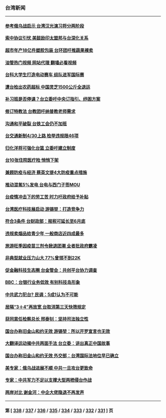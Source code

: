 ### 台湾新闻
---
#### [参考俄乌战启示 台湾汉光演习将分两阶段](../../pages/ncid1349361/n13721159.md?04270445) 
#### [索中协议引忧 美鼓励印太盟邦与台深化关系](../../pages/ncid1349361/n13721001.md?04270445) 
#### [超市年产18亿件塑胶包装 台环团吁推蔬果裸卖](../../pages/ncid1349361/n13721116.md?04270445) 
#### [油管热门视频 网站代理 翻墙必看视频](http://209.222.30.114:81/youtube.html?04270445)
#### [台科大学生打造电动赛车 组队进军国际赛](../../pages/ncid1349361/n13721120.md?04270445) 
#### [遭台检出农药超标 中国灵芝1500公斤全退运](../../pages/ncid1349361/n13721076.md?04270445) 
#### [补习班是否停课？台立委吁中央订指引、纾困方案](../../pages/ncid1349361/n13721074.md?04270445) 
#### [修订特教法 台教团吁纳普教老师需求](../../pages/ncid1349361/n13721102.md?04270445) 
#### [沟通和平破裂 台铁工会仍不加班](../../pages/ncid1349361/n13721101.md?04270445) 
#### [台交通新制4/30上路 检举违规限46项](../../pages/ncid1349361/n13721099.md?04270445) 
#### [归化洋将可强化台篮 立委吁建立制度](../../pages/ncid1349361/n13721094.md?04270445) 
#### [台10张住院医疗险 悄悄下架](../../pages/ncid1349361/n13721052.md?04270445) 
#### [兼顾防疫与经济 蔡英文提4大防疫重点措施](../../pages/ncid1349361/n13721053.md?04270445) 
#### [推动混氢5%发电 台电与西门子签MOU](../../pages/ncid1349361/n13721055.md?04270445) 
#### [台疫情冲击下的劳工苦 时力吁政府给予补贴](../../pages/ncid1349361/n13721049.md?04270445) 
#### [台湾医疗科技展启动 游锡堃：打造竞争力](../../pages/ncid1349361/n13721060.md?04270445) 
#### [符合3条件 台财政部：报税可延长至6月底](../../pages/ncid1349361/n13721020.md?04270445) 
#### [违规卖烟品给青少年 一般商店近四成最多](../../pages/ncid1349361/n13721078.md?04270445) 
#### [旅游旺季因疫苗三剂令掀退团潮 业者批政府霸凌](../../pages/ncid1349361/n13721072.md?04270445) 
#### [非典型就业压力山大 77%曾领不到22K](../../pages/ncid1349361/n13721065.md?04270445) 
#### [促金融科技生态圈 台金管会：共创平台协力调查](../../pages/ncid1349361/n13721007.md?04270445) 
#### [BBC：台银行业务低效 有别科技岛形象](../../pages/ncid1349361/n13721022.md?04270445) 
#### [中共武力犯台? 民调：5成1认为不可能](../../pages/ncid1349361/n13720993.md?04270445) 
#### [居隔“3＋4”再放宽 台取消第三天快筛规定](../../pages/ncid1349361/n13720978.md?04270445) 
#### [获同意任检察总长 邢泰钊：坚持司法独立性](../../pages/ncid1349361/n13720991.md?04270445) 
#### [国台办称旧金山和约无效 游锡堃：所以开罗宣言也无效](../../pages/ncid1349361/n13721008.md?04270445) 
#### [大翻译运动揭中共两面手法 台立委：讲出真正中国故事](../../pages/ncid1349361/n13720977.md?04270445) 
#### [国台办称旧金山和约无效 外交部：台湾国际法地位早已确立](../../pages/ncid1349361/n13720942.md?04270445) 
#### [美专家：俄乌战进展不顺 中共一旦攻台更致命](../../pages/ncid1349361/n13720885.md?04270445) 
#### [专家：中共军力不足以支撑大型两栖侵台作战](../../pages/ncid1349361/n13720720.md?04270445) 
#### [两岸对比 谢金河：中企大佬隐退不再发声](../../pages/ncid1349361/n13720292.md?04270445) 

---
#### 第 [ [338](./338.md?04270445) / [337](./337.md?04270445) / [336](./336.md?04270445) / [335](./335.md?04270445) / [334](./334.md?04270445) / [333](./333.md?04270445) / [332](./332.md?04270445) / [331](./331.md?04270445) ] 页
